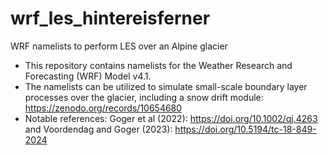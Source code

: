 # wrf_les_hintereisferner
WRF namelists to perform LES over an Alpine glacier

- This repository contains namelists for the Weather Research and Forecasting (WRF) Model v4.1.
- The namelists can be utilized to simulate small-scale boundary layer processes over the glacier, including a snow drift module: https://zenodo.org/records/10654680 
- Notable references: Goger et al (2022): https://doi.org/10.1002/qj.4263 and Voordendag and Goger (2023): https://doi.org/10.5194/tc-18-849-2024 
